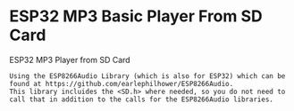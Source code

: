 # ESP32 MP3 Basic Player From SD Card
ESP32 MP3 Player from SD Card

    Using the ESP8266Audio Library (which is also for ESP32) which can be found at https://github.com/earlephilhower/ESP8266Audio.
    This library incluides the <SD.h> where needed, so you do not need to call that in addition to the calls for the ESP8266Audio libraries.
